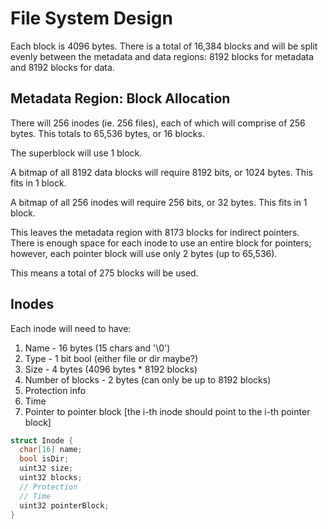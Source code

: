 # File System Design

Each block is 4096 bytes. There is a total of 16,384 blocks and will be split evenly between the metadata and data regions: 8192 blocks for metadata and 8192 blocks for data.

## Metadata Region: Block Allocation

There will 256 inodes (ie. 256 files), each of which will comprise of 256 bytes. This totals to 65,536 bytes, or 16 blocks.

The superblock will use 1 block.

A bitmap of all 8192 data blocks will require 8192 bits, or 1024 bytes. This fits in 1 block.

A bitmap of all 256 inodes will require 256 bits, or 32 bytes. This fits in 1 block.

This leaves the metadata region with 8173 blocks for indirect pointers. There is enough space for each inode to use an entire block for pointers; however, each pointer block will use only 2 bytes (up to 65,536).

This means a total of 275 blocks will be used.

## Inodes

Each inode will need to have:

1. Name - 16 bytes (15 chars and '\0')
2. Type - 1 bit bool (either file or dir maybe?)
3. Size - 4 bytes (4096 bytes \* 8192 blocks)
4. Number of blocks - 2 bytes (can only be up to 8192 blocks)
5. Protection info
6. Time
7. Pointer to pointer block [the i-th inode should point to the i-th pointer block]

```c++
struct Inode {
  char[16] name;
  bool isDir;
  uint32 size;
  uint32 blocks;
  // Protection
  // Time
  uint32 pointerBlock;
}
```
